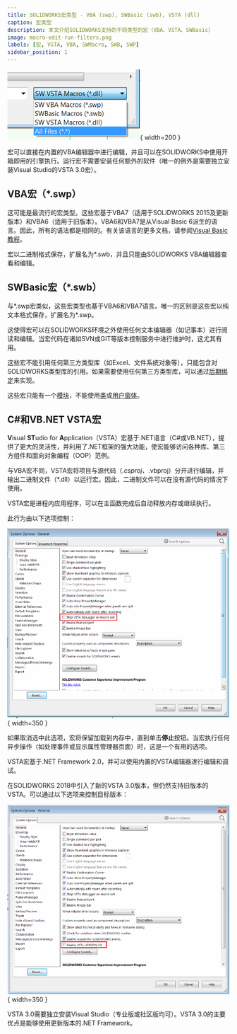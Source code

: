 ```yaml
---
title: SOLIDWORKS宏类型 - VBA (swp), SWBasic (swb), VSTA (dll)
caption: 宏类型
description: 本文介绍SOLIDWORKS支持的不同类型的宏（VBA、VSTA、SWBasic）
image: macro-edit-run-filters.png
labels: [宏, VSTA, VBA, SWMacro, SWB, SWP]
sidebar_position: 1
---
```

![运行宏时的宏筛选器](macro-edit-run-filters.png){ width=200 }

宏可以直接在内置的VBA编辑器中进行编辑，并且可以在SOLIDWORKS中使用开箱即用的引擎执行。运行宏不需要安装任何额外的软件（唯一的例外是需要独立安装Visual Studio的VSTA 3.0宏）。

## VBA宏（*.swp）

这可能是最流行的宏类型。这些宏基于VBA7（适用于SOLIDWORKS 2015及更新版本）和VBA6（适用于旧版本）。VBA6和VBA7是从Visual Basic 6派生的语言。因此，所有的语法都是相同的。有关该语言的更多文档，请参阅[Visual Basic教程](/docs/codestack/visual-basic)。

宏以二进制格式保存，扩展名为*.swb，并且只能由SOLIDWORKS VBA编辑器查看和编辑。

## SWBasic宏（*.swb）

与*.swp宏类似，这些宏类型也基于VBA6和VBA7语言。唯一的区别是这些宏以纯文本格式保存，扩展名为*.swp。

这使得宏可以在SOLIDWORKS环境之外使用任何文本编辑器（如记事本）进行阅读和编辑。当宏代码在诸如SVN或GIT等版本控制服务中进行维护时，这尤其有用。

这些宏不能引用任何第三方类型库（如Excel、文件系统对象等），只能包含对SOLIDWORKS类型库的引用。如果需要使用任何第三方类型库，可以通过[后期绑定](/docs/codestack/visual-basic/variables/declaration/#early-binding-and-late-binding)来实现。

这些宏只能有一个[模块](/docs/codestack/visual-basic/modules/)，不能使用[类](/docs/codestack/visual-basic/classes/)或[用户窗体](/docs/codestack/visual-basic/user-forms/)。

## C#和VB.NET VSTA宏

**V**isual **ST**udio for **A**pplication（VSTA）宏基于.NET语言（C#或VB.NET），提供了更大的灵活性，并利用了.NET框架的强大功能，使宏能够访问各种库、第三方组件和面向对象编程（OOP）范例。

与VBA宏不同，VSTA宏将项目与源代码（*.csproj、*.vbproj）分开进行编辑，并输出二进制文件（*.dll）以运行宏。因此，二进制文件可以在没有源代码的情况下使用。

VSTA宏是进程内应用程序，可以在主函数完成后自动释放内存或继续执行。

此行为由以下选项控制：

![停止VSTA调试器在宏退出时选项](option-stop-vsta-debugger-on-macro-exit.png){ width=350 }

如果取消选中此选项，宏将保留加载到内存中，直到单击**停止**按钮。当宏执行任何异步操作（如处理事件或显示属性管理器页面）时，这是一个有用的选项。

VSTA宏基于.NET Framework 2.0，并可以使用内置的VSTA编辑器进行编辑和调试。

在SOLIDWORKS 2018中引入了新的VSTA 3.0版本，但仍然支持旧版本的VSTA。可以通过以下选项来控制目标版本：

![启用VSTA VERSION 3.0选项](option-enable-vsta-version-3.png){ width=350 }

VSTA 3.0需要独立安装Visual Studio（专业版或社区版均可）。VSTA 3.0的主要优点是能够使用更新版本的.NET Framework。